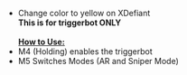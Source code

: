 * Change color to yellow on XDefiant<br>
<b>This is for triggerbot ONLY</b>
<br><br>
<b><u>How to Use:</u></b><br>
* M4 (Holding) enables the triggerbot<br>
* M5 Switches Modes (AR and Sniper Mode)
